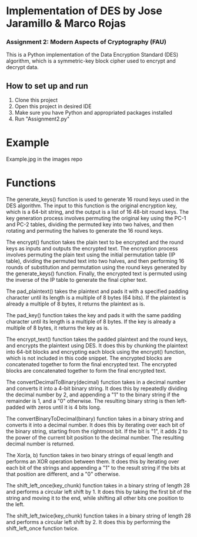 # Implementation of DES by Jose Jaramillo & Marco Rojas

### Assignment 2: Modern Aspects of Cryptography (FAU)
This is a Python implementation of the Data Encryption Standard (DES) algorithm, which is a symmetric-key block cipher used to encrypt and decrypt data. 


## How to set up and run
1. Clone this project
2. Open this project in desired IDE
3. Make sure you have Python and appropriated packages installed
4. Run "Assignment2.py"

# Example
Example.jpg in the images repo


# Functions
The generate_keys() function is used to generate 16 round keys used in the DES algorithm. The input to this function is the original encryption key, which is a 64-bit string, and the output is a list of 16 48-bit round keys. The key generation process involves permuting the original key using the PC-1 and PC-2 tables, dividing the permuted key into two halves, and then rotating and permuting the halves to generate the 16 round keys.

The encrypt() function takes the plain text to be encrypted and the round keys as inputs and outputs the encrypted text. The encryption process involves permuting the plain text using the initial permutation table (IP table), dividing the permuted text into two halves, and then performing 16 rounds of substitution and permutation using the round keys generated by the generate_keys() function. Finally, the encrypted text is permuted using the inverse of the IP table to generate the final cipher text.

The pad_plaintext() takes the plaintext and pads it with a specified padding character until its length is a multiple of 8 bytes (64 bits). If the plaintext is already a multiple of 8 bytes, it returns the plaintext as is.

The pad_key() function takes the key and pads it with the same padding character until its length is a multiple of 8 bytes. If the key is already a multiple of 8 bytes, it returns the key as is.

The encrypt_text() function takes the padded plaintext and the round keys, and encrypts the plaintext using DES. It does this by chunking the plaintext into 64-bit blocks and encrypting each block using the encrypt() function, which is not included in this code snippet. The encrypted blocks are concatenated together to form the final encrypted text. The encrypted blocks are concatenated together to form the final encrypted text.

The convertDecimalToBinary(decimal) function takes in a decimal number and converts it into a 4-bit binary string. It does this by repeatedly dividing the decimal number by 2, and appending a "1" to the binary string if the remainder is 1, and a "0" otherwise. The resulting binary string is then left-padded with zeros until it is 4 bits long.

The convertBinaryToDecimal(binary) function takes in a binary string and converts it into a decimal number. It does this by iterating over each bit of the binary string, starting from the rightmost bit. If the bit is "1", it adds 2 to the power of the current bit position to the decimal number. The resulting decimal number is returned.

The Xor(a, b) function takes in two binary strings of equal length and performs an XOR operation between them. It does this by iterating over each bit of the strings and appending a "1" to the result string if the bits at that position are different, and a "0" otherwise.

The shift_left_once(key_chunk) function takes in a binary string of length 28 and performs a circular left shift by 1. It does this by taking the first bit of the string and moving it to the end, while shifting all other bits one position to the left.

The shift_left_twice(key_chunk) function takes in a binary string of length 28 and performs a circular left shift by 2. It does this by performing the shift_left_once function twice.

